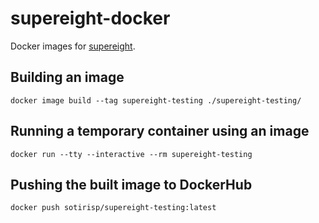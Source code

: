 # supereight-docker
Docker images for [supereight](https://github.com/emanuelev/supereight).



## Building an image
```
docker image build --tag supereight-testing ./supereight-testing/
```



## Running a temporary container using an image
```
docker run --tty --interactive --rm supereight-testing
```



## Pushing the built image to DockerHub
```
docker push sotirisp/supereight-testing:latest
```

